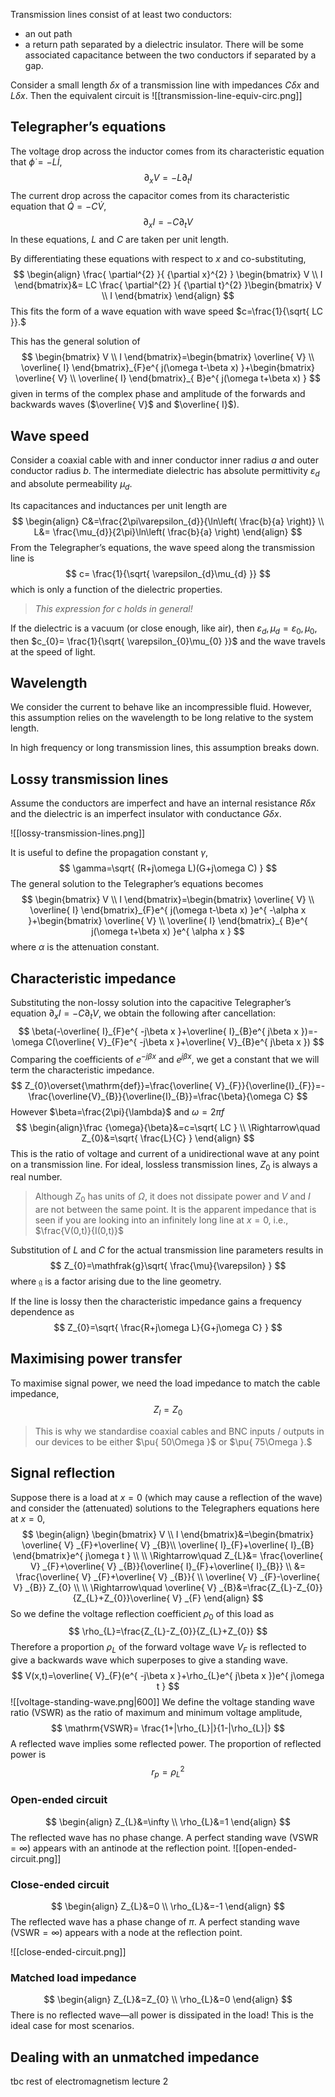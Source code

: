 Transmission lines consist of at least two conductors:
- an out path
- a return path
separated by a dielectric insulator. There will be some associated capacitance between the two conductors if separated by a gap.

Consider a small length $\delta x$ of a transmission line with impedances $C\delta x$ and $L\delta x.$ Then the equivalent circuit is
![[transmission-line-equiv-circ.png]]

## Telegrapher’s equations
The voltage drop across the inductor comes from its characteristic equation that $\dot{\phi}=-L\dot{I},$
$$
\partial_{x}V=-L\partial_{t}I
$$
The current drop across the capacitor comes from its characteristic equation that $\dot{Q}=-C\dot{V},$
$$
\partial_{x}I=-C\partial_{t}V
$$
In these equations, $L$ and $C$ are taken per unit length.

By differentiating these equations with respect to $x$ and co-substituting, 
$$
\begin{align}
\frac{ \partial^{2}  }{ {\partial x}^{2} }  \begin{bmatrix}
V \\
I
\end{bmatrix}&= LC \frac{ \partial^{2}  }{ {\partial t}^{2} }\begin{bmatrix}
V \\
I
\end{bmatrix}
 \end{align}
$$
This fits the form of a wave equation with wave speed $c=\frac{1}{\sqrt{ LC }}.$

This has the general solution of
$$
\begin{bmatrix}
V \\
I
\end{bmatrix}=\begin{bmatrix}
\overline{ V} \\
\overline{ I}
\end{bmatrix}_{F}e^{ j(\omega t-\beta x) }+\begin{bmatrix}
\overline{ V} \\
\overline{ I}
\end{bmatrix}_{ B}e^{ j(\omega t+\beta x) }
$$
given in terms of the complex phase and amplitude of the forwards and backwards waves ($\overline{ V}$ and $\overline{ I}$).

## Wave speed
Consider a coaxial cable with and inner conductor inner radius $a$ and outer conductor radius $b.$ The intermediate dielectric has absolute permittivity $\varepsilon_{d}$ and absolute permeability $\mu_{d}.$

Its capacitances and inductances per unit length are
$$
\begin{align}
C&=\frac{2\pi\varepsilon_{d}}{\ln\left( \frac{b}{a} \right)} \\
L&= \frac{\mu_{d}}{2\pi}\ln\left( \frac{b}{a} \right)
\end{align}
$$
From the Telegrapher’s equations, the wave speed along the transmission line is
$$
c= \frac{1}{\sqrt{ \varepsilon_{d}\mu_{d} }}
$$
which is only a function of the dielectric properties.

>*This expression for $c$ holds in general!*

If the dielectric is a vacuum (or close enough, like air), then $\varepsilon_{d}, \mu_{d}=\varepsilon_{0},\mu_{0},$ then $c_{0}= \frac{1}{\sqrt{ \varepsilon_{0}\mu_{0} }}$ and the wave travels at the speed of light.

## Wavelength
We consider the current to behave like an incompressible fluid. However, this assumption relies on the wavelength to be long relative to the system length.

In high frequency or long transmission lines, this assumption breaks down.

## Lossy transmission lines
Assume the conductors are imperfect and have an internal resistance $R\delta x$ and the dielectric is an imperfect insulator with conductance $G\delta x.$

![[lossy-transmission-lines.png]]

It is useful to define the propagation constant $\gamma,$
$$
\gamma=\sqrt{ (R+j\omega L)(G+j\omega C) }
$$
The general solution to the Telegrapher’s equations becomes
$$
\begin{bmatrix}
V \\
I
\end{bmatrix}=\begin{bmatrix}
\overline{ V} \\
\overline{ I}
\end{bmatrix}_{F}e^{ j(\omega t-\beta x) }e^{ -\alpha x }+\begin{bmatrix}
\overline{ V} \\
\overline{ I}
\end{bmatrix}_{ B}e^{ j(\omega t+\beta x) }e^{ \alpha x }
$$
where $\alpha$ is the attenuation constant.

## Characteristic impedance
Substituting the non-lossy solution into the capacitive Telegrapher’s equation $\partial_{x}I=-C\partial_{t}V,$ we obtain the following after cancellation:
$$
\beta(-\overline{ I}_{F}e^{ -j\beta x }+\overline{ I}_{B}e^{ j\beta x })=-\omega C(\overline{ V}_{F}e^{ -j\beta x }+\overline{ V}_{B}e^{ j\beta x })
$$
Comparing the coefficients of $e^{ -j\beta x }$ and $e^{ j\beta x },$ we get a constant that we will term the characteristic impedance.
$$
Z_{0}\overset{\mathrm{def}}=\frac{\overline{ V}_{F}}{\overline{I}_{F}}=-\frac{\overline{V}_{B}}{\overline{I}_{B}}=\frac{\beta}{\omega C}
$$
However $\beta=\frac{2\pi}{\lambda}$ and $\omega=2\pi f$
$$
\begin{align}\frac
{\omega}{\beta}&=c=\sqrt{ LC } \\
\Rightarrow\quad Z_{0}&=\sqrt{ \frac{L}{C} }
 \end{align}
$$
This is the ratio of voltage and current of a unidirectional wave at any point on a transmission line. For ideal, lossless transmission lines, $Z_{0}$ is always a real number. 

>Although $Z_{0}$ has units of $\Omega,$ it does not dissipate power and $V$ and $I$ are not between the same point. It is the apparent impedance that is seen if you are looking into an infinitely long line at $x=0,$ i.e., $\frac{V(0,t)}{I(0,t)}$

Substitution of $L$ and $C$ for the actual transmission line parameters results in
$$
Z_{0}=\mathfrak{g}\sqrt{ \frac{\mu}{\varepsilon} }
$$
where $\mathfrak{g}$ is a factor arising due to the line geometry.

If the line is lossy then the characteristic impedance gains a frequency dependence as
$$
Z_{0}=\sqrt{ \frac{R+j\omega L}{G+j\omega C} }
$$
## Maximising power transfer
To maximise signal power, we need the load impedance to match the cable impedance,
$$
Z_{l}=Z_{0}
$$
>This is why we standardise coaxial cables and $\mathrm{BNC}$ inputs / outputs in our devices to be either $\pu{ 50\Omega }$ or $\pu{ 75\Omega }.$

## Signal reflection

Suppose there is a load at $x=0$ (which may cause a reflection of the wave) and consider the (attenuated) solutions to the Telegraphers equations here at $x=0$,
$$
\begin{align}
\begin{bmatrix}
V \\
I
\end{bmatrix}&=\begin{bmatrix}
\overline{ V} _{F}+\overline{ V} _{B}\\
\overline{ I}_{F}+\overline{ I}_{B}
\end{bmatrix}e^{ j\omega t } \\
 \\
\Rightarrow\quad Z_{L}&= \frac{\overline{ V} _{F}+\overline{ V} _{B}}{\overline{ I}_{F}+\overline{ I}_{B}} \\
&=  \frac{\overline{ V} _{F}+\overline{ V} _{B}}{ \\
\overline{ V} _{F}-\overline{ V} _{B}} Z_{0} \\
 \\
\Rightarrow\quad \overline{ V} _{B}&=\frac{Z_{L}-Z_{0}}{Z_{L}+Z_{0}}\overline{ V} _{F}
 \end{align}
$$
So we define the voltage reflection coefficient $\rho_{0}$ of this load as
$$
\rho_{L}=\frac{Z_{L}-Z_{0}}{Z_{L}+Z_{0}}
$$
Therefore a proportion $\rho_{L}$ of the forward voltage wave $V_{F}$ is reflected to give a backwards wave which superposes to give a standing wave.
$$
V(x,t)=\overline{ V}_{F}(e^{ -j\beta x }+\rho_{L}e^{ j\beta x })e^{ j\omega t }
$$
![[voltage-standing-wave.png|600]]
We define the voltage standing wave ratio (VSWR) as the ratio of maximum and minimum voltage amplitude,
$$
\mathrm{VSWR}= \frac{1+|\rho_{L}|}{1-|\rho_{L}|}
$$
A reflected wave implies some reflected power. The proportion of reflected power is
$$
r_{p}=\rho_{L}^{2}
$$

### Open-ended circuit
$$
\begin{align}
Z_{L}&=\infty \\
\rho_{L}&=1
 \end{align}
$$
The reflected wave has no phase change. A perfect standing wave $(\mathrm{VSWR}=\infty)$ appears with an antinode at the reflection point.
![[open-ended-circuit.png]]

### Close-ended circuit
$$
\begin{align}
Z_{L}&=0 \\
\rho_{L}&=-1
\end{align}
$$
The reflected wave has a phase change of $\pi.$ A perfect standing wave $(\mathrm{VSWR}=\infty)$ appears with a node at the reflection point.

![[close-ended-circuit.png]]

### Matched load impedance
$$
\begin{align}
Z_{L}&=Z_{0} \\
\rho_{L}&=0
\end{align}
$$
There is no reflected wave—all power is dissipated in the load! This is the ideal case for most scenarios.

## Dealing with an unmatched impedance


tbc rest of electromagnetism lecture 2 